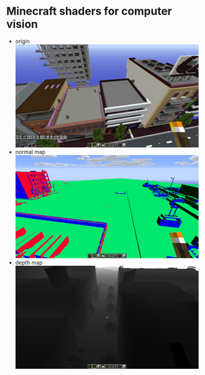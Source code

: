 # Minecraft shaders for computer vision

 - origin
![origin](./imgs/origin1.png)
 - normal map
![normal](./imgs/normal-map1.png)
 - depth map
![depth](./imgs/depth-map1.png)
